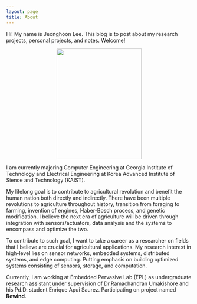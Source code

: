 ```yaml
---
layout: page
title: About
---
```

<p class="message">
  Hi! My name is Jeonghoon Lee. This blog is to post about my research projects, personal projects, and notes. Welcome!
</p>

<p align="center">
  <img width="230" height="300" src="{{ site.url }}/public/images/former.jpg">
</p>
I am currently majoring Computer Engineering at Georgia Institute of Technology and Electrical Engineering at Korea Advanced Institute of Sience and Technology (KAIST). 

My lifelong goal is to contribute to agricultural revolution and benefit the human nation both directly and indirectly. There have been multiple revolutions to agriculture throughout history, transition from foraging to farming, invention of engines, Haber-Bosch process, and genetic modification. I believe the next era of agriculture will be driven through integration with sensors/actuators, data analysis and the systems to encompass and optimize the two.

To contribute to such goal, I want to take a career as a researcher on fields that I believe are crucial for agricultural applications. My research interest in high-level lies on sensor networks, embedded systems, distributed systems, and edge computing. Putting emphasis on building optimized systems consisting of sensors, storage, and computation. 

Currently, I am working at Embedded Pervasive Lab (EPL) as undergraduate research assistant under supervision of Dr.Ramachandran Umakishore and his Pd.D. student Enrique Apui Saurez. Participating on project named __Rewind__.